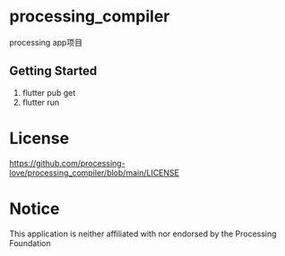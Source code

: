 # processing_compiler

processing app项目

## Getting Started

1. flutter pub get 
2. flutter run 

# License
  
https://github.com/processing-love/processing_compiler/blob/main/LICENSE

# Notice

This application is neither affiliated with nor endorsed by the Processing Foundation
